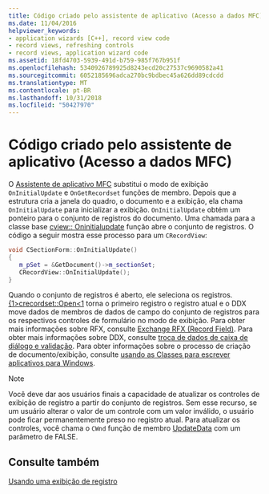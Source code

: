 ```yaml
---
title: Código criado pelo assistente de aplicativo (Acesso a dados MFC)
ms.date: 11/04/2016
helpviewer_keywords:
- application wizards [C++], record view code
- record views, refreshing controls
- record views, application wizard code
ms.assetid: 18fd4703-5939-491d-b759-985f767b951f
ms.openlocfilehash: 5340926789925d8243ecd20c27537c9690582a41
ms.sourcegitcommit: 6052185696adca270bc9bdbec45a626dd89cdcdd
ms.translationtype: MT
ms.contentlocale: pt-BR
ms.lasthandoff: 10/31/2018
ms.locfileid: "50427970"
---
```

# <a name="record-view-code-created-by-application-wizard--mfc-data-access"></a>Código criado pelo assistente de aplicativo (Acesso a dados MFC)

O [Assistente de aplicativo MFC](../mfc/reference/database-support-mfc-application-wizard.md) substitui o modo de exibição `OnInitialUpdate` e `OnGetRecordset` funções de membro. Depois que a estrutura cria a janela do quadro, o documento e a exibição, ela chama `OnInitialUpdate` para inicializar a exibição. `OnInitialUpdate` obtém um ponteiro para o conjunto de registros do documento. Uma chamada para a classe base [cview:: Oninitialupdate](../mfc/reference/cview-class.md#oninitialupdate) função abre o conjunto de registros. O código a seguir mostra esse processo para um `CRecordView`:

```cpp
void CSectionForm::OnInitialUpdate()
{
   m_pSet = &GetDocument()->m_sectionSet;
   CRecordView::OnInitialUpdate();
}
```

Quando o conjunto de registros é aberto, ele seleciona os registros. [{1&gt;crecordset::Open&lt;1](../mfc/reference/crecordset-class.md#open) torna o primeiro registro o registro atual e o DDX move dados de membros de dados de campo do conjunto de registros para os respectivos controles de formulário no modo de exibição. Para obter mais informações sobre RFX, consulte [Exchange RFX (Record Field)](../data/odbc/record-field-exchange-rfx.md). Para obter mais informações sobre DDX, consulte [troca de dados de caixa de diálogo e validação](../mfc/dialog-data-exchange-and-validation.md). Para obter informações sobre o processo de criação de documento/exibição, consulte [usando as Classes para escrever aplicativos para Windows](../mfc/using-the-classes-to-write-applications-for-windows.md).

> [!NOTE]
>  Você deve dar aos usuários finais a capacidade de atualizar os controles de exibição de registro a partir do conjunto de registros. Sem esse recurso, se um usuário alterar o valor de um controle com um valor inválido, o usuário pode ficar permanentemente preso no registro atual. Para atualizar os controles, você chama o `CWnd` função de membro [UpdateData](../mfc/reference/cwnd-class.md#updatedata) com um parâmetro de FALSE.

## <a name="see-also"></a>Consulte também

[Usando uma exibição de registro](../data/using-a-record-view-mfc-data-access.md)
